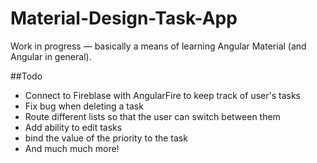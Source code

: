 # Material-Design-Task-App
Work in progress — basically a means of learning Angular Material (and Angular in general).

##Todo
 - Connect to Fireblase with AngularFire to keep track of user's tasks
 - Fix bug when deleting a task
 - Route different lists so that the user can switch between them
 - Add ability to edit tasks
 - bind the value of the priority to the task
 - And much much more!
